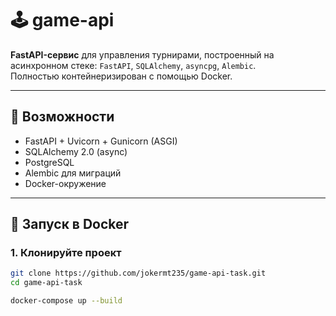 # 🕹️ game-api

**FastAPI-сервис** для управления турнирами, построенный на асинхронном стеке: `FastAPI`, `SQLAlchemy`, `asyncpg`, `Alembic`.  
Полностью контейнеризирован с помощью Docker.

---

## 🚀 Возможности

- FastAPI + Uvicorn + Gunicorn (ASGI)
- SQLAlchemy 2.0 (async)
- PostgreSQL
- Alembic для миграций
- Docker-окружение

---

## 🐳 Запуск в Docker

### 1. Клонируйте проект

```bash
git clone https://github.com/jokermt235/game-api-task.git
cd game-api-task

docker-compose up --build
